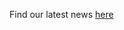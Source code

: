 Find our latest news [here](https://drive.google.com/file/d/1MO3DFSDn6Chpejl6ZHKjQiUKrOwB-_1F/view?usp=sharing)
